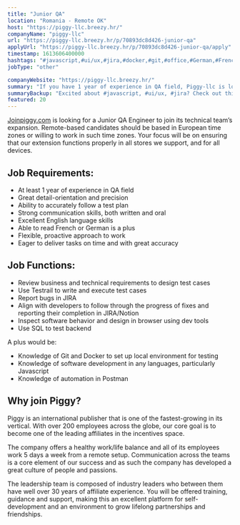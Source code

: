 ```yaml
---
title: "Junior QA"
location: "Romania - Remote OK"
host: "https://piggy-llc.breezy.hr/"
companyName: "piggy-llc"
url: "https://piggy-llc.breezy.hr/p/70893dc8d426-junior-qa"
applyUrl: "https://piggy-llc.breezy.hr/p/70893dc8d426-junior-qa/apply"
timestamp: 1613606400000
hashtags: "#javascript,#ui/ux,#jira,#docker,#git,#office,#German,#French,#English"
jobType: "other"

companyWebsite: "https://piggy-llc.breezy.hr/"
summary: "If you have 1 year of experience in QA field, Piggy-llc is looking for someone with your skillset."
summaryBackup: "Excited about #javascript, #ui/ux, #jira? Check out this job post!"
featured: 20
---
```


[Joinpiggy.com](http://joinpiggy.com/) is looking for a Junior QA Engineer to join its technical team’s expansion. Remote-based candidates should be based in European time zones or willing to work in such time zones. Your focus will be on ensuring that our extension functions properly in all stores we support, and for all devices.

## Job Requirements:

*   At least 1 year of experience in QA field
*   Great detail-orientation and precision
*   Ability to accurately follow a test plan
*   Strong communication skills, both written and oral
*   Excellent English language skills
*   Able to read French or German is a plus
*   Flexible, proactive approach to work
*   Eager to deliver tasks on time and with great accuracy

## Job Functions:

*   Review business and technical requirements to design test cases
*   Use Testrail to write and execute test cases
*   Report bugs in JIRA
*   Align with developers to follow through the progress of fixes and reporting their completion in JIRA/Notion
*   Inspect software behavior and design in browser using dev tools
*   Use SQL to test backend

A plus would be:

*   Knowledge of Git and Docker to set up local environment for testing
*   Knowledge of software development in any languages, particularly Javascript
*   Knowledge of automation in Postman

## Why join Piggy?

Piggy is an international publisher that is one of the fastest-growing in its vertical. With over 200 employees across the globe, our core goal is to become one of the leading affiliates in the incentives space.

The company offers a healthy work/life balance and all of its employees work 5 days a week from a remote setup. Communication across the teams is a core element of our success and as such the company has developed a great culture of people and passions.

The leadership team is composed of industry leaders who between them have well over 30 years of affiliate experience. You will be offered training, guidance and support, making this an excellent platform for self-development and an environment to grow lifelong partnerships and friendships.
